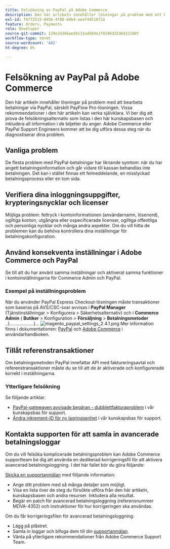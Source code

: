 ```yaml
---
title: Felsökning av PayPal på Adobe Commerce
description: Den här artikeln innehåller lösningar på problem med att bearbeta betalningar via PayPal, särskilt PayFlow Pro-lösningen. Vissa rekommendationer i den här artikeln kan verka självklara. Vi ber dig att prova de felsökningsalternativ som listas i den här kunskapsbasen och inkludera all information i de biljetter du anger. Adobe Commerce eller PayPal Support Engineers kommer att be dig utföra dessa steg när du diagnostiserar dina problem.
exl-id: f0772515-8456-4f08-84b4-aeef44516f2a
feature: Orders, Payments
role: Developer
source-git-commit: 129e24366aedb132adb84e1f0196d2536422180f
workflow-type: tm+mt
source-wordcount: '482'
ht-degree: 0%

---
```


# Felsökning av PayPal på Adobe Commerce

Den här artikeln innehåller lösningar på problem med att bearbeta betalningar via PayPal, särskilt PayFlow Pro-lösningen. Vissa rekommendationer i den här artikeln kan verka självklara. Vi ber dig att prova de felsökningsalternativ som listas i den här kunskapsbasen och inkludera all information i de biljetter du anger. Adobe Commerce eller PayPal Support Engineers kommer att be dig utföra dessa steg när du diagnostiserar dina problem.

## Vanliga problem

De flesta problem med PayPal-betalningar har liknande symtom: när du har angett betalningsinformation och går vidare till kassan behandlas inte betalningen. Det kan i stället finnas ett felmeddelande, en misslyckad betalningsprocess eller en tom sida.

## Verifiera dina inloggningsuppgifter, krypteringsnycklar och licenser

Möjliga problem: feltryck i kontoinformationen (användarnamn, lösenord), ogiltiga konton, utgångna eller ospecificerade licenser, ogiltiga offentliga och personliga nycklar och många andra aspekter. Om du vill hitta de problemen kan du behöva kontrollera dina inställningar för betalningskonfiguration.

## Använd konsekventa inställningar i Adobe Commerce och PayPal

Se till att du har använt samma inställningar och aktiverat samma funktioner i kontoinställningarna för Commerce Admin och PayPal.

### Exempel på inställningsproblem

När du använder PayPal Express Checkout-lösningen måste transaktioner som baseras på AVS/CSC-svar avvisas i **PayPal Manager** (Tjänstinställningar > Konfigurera > Säkerhetsalternativ) och i **Commerce Admin** ( **Butiker** > Konfiguration > **Försäljning** > **Betalningsmetoder** ..)...................)...
![magento_paypal_settings_2.4.1.png](assets/magento_paypal_settings_2.4.1.png)
Mer information finns i dokumentationen: [PayPal](https://www.paypalobjects.com/en_US/vhelp/paypalmanager_help/setup.htm) och [Adobe Commerce](/docs/commerce-admin/stores-sales/payments/paypal/paypal-express-checkout.html) i användarhandboken.

## Tillåt referenstransaktioner

Om betalningsmetoden PayPal innefattar API med faktureringsavtal och referenstransaktioner måste du se till att de är aktiverade och konfigurerade korrekt i inställningarna.

### Ytterligare felsökning

Se följande artiklar:

* [PayPal-gatewayen avvisade begäran - dubblettfakturaproblem](https://experienceleague.adobe.com/en/docs/experience-cloud-kcs/kbarticles/ka-26838) i vår kunskapsbas för support.
* [Ändra inkrement-ID för ny lagringsenhet](/help/how-to/general/change-increment-id-for-a-db-entity-order-invoice-credit-memo-etc-on-particular-store.md) i vår kunskapsbas för support.

## Kontakta supporten för att samla in avancerade betalningsloggar

Om du vill felsöka komplicerade betalningsproblem kan Adobe Commerce supportteam be dig att använda en dedikerad korrigeringsfil för att aktivera avancerad betalningsloggning. I det här fallet bör du göra följande:

[Skicka en supportanmälan](/help/help-center-guide/help-center/magento-help-center-user-guide.md#submit-ticket) med följande information:

* Ange ditt problem med så många detaljer som möjligt.
* Visa en lista över de steg du försökte utföra från den här artikeln, kunskapsbasen och andra resurser. Inkludera alla resultat.
* Begär en patch för avancerad betalningsloggning (referensnummer MDVA-4352) och instruktioner för hur korrigeringen ska användas.

Om du får korrigeringsfilen för avancerad betalningsloggning:

* Lägg på plåstret.
* Samla in loggar och bifoga dem till din [supportanmälan](/help/help-center-guide/help-center/magento-help-center-user-guide.md#submit-ticket).
* Vänta på ytterligare rekommendationer från Adobe Commerce Support Team.
